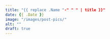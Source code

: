 ```yaml
---
title: "{{ replace .Name "-" " " | title }}"
date: {{ .Date }}
image: "/images/post-pics/"
alt: ""
draft: true
---
```



